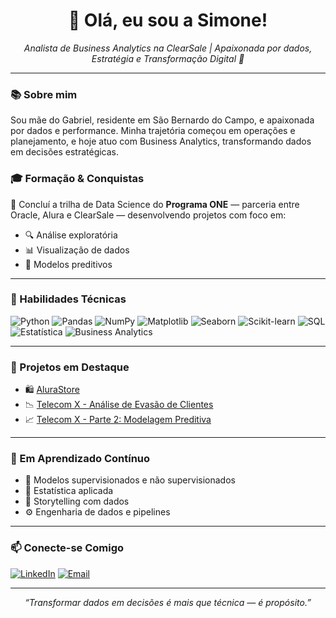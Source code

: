 <h1 align="center">👋 Olá, eu sou a Simone!</h1>

<p align="center">
  <em>Analista de Business Analytics na ClearSale | Apaixonada por dados, Estratégia e Transformação Digital 🚀</em>
</p>

---

### 📚 Sobre mim

Sou mãe do Gabriel, residente em São Bernardo do Campo, e apaixonada por dados e performance. Minha trajetória começou em operações e planejamento, e hoje atuo com Business Analytics, transformando dados em decisões estratégicas.

### 🎓 Formação & Conquistas

🚀 Concluí a trilha de Data Science do <strong>Programa ONE</strong> — parceria entre Oracle, Alura e ClearSale — desenvolvendo projetos com foco em:
- 🔍 Análise exploratória
- 📊 Visualização de dados
- 🤖 Modelos preditivos

---

### 🧠 Habilidades Técnicas

![Python](https://img.shields.io/badge/-Python-3776AB?style=flat&logo=python&logoColor=white)
![Pandas](https://img.shields.io/badge/-Pandas-150458?style=flat&logo=pandas&logoColor=white)
![NumPy](https://img.shields.io/badge/-NumPy-013243?style=flat&logo=numpy&logoColor=white)
![Matplotlib](https://img.shields.io/badge/-Matplotlib-11557C?style=flat&logo=matplotlib&logoColor=white)
![Seaborn](https://img.shields.io/badge/-Seaborn-2E4053?style=flat)
![Scikit-learn](https://img.shields.io/badge/-Scikit--learn-F7931E?style=flat&logo=scikit-learn&logoColor=white)
![SQL](https://img.shields.io/badge/-SQL-4479A1?style=flat&logo=postgresql&logoColor=white)
![Estatística](https://img.shields.io/badge/-Estatística-6C3483?style=flat)
![Business Analytics](https://img.shields.io/badge/-Business%20Analytics-1ABC9C?style=flat)

---

### 📂 Projetos em Destaque

- 🛍️ [AluraStore](#)
- 📉 [Telecom X - Análise de Evasão de Clientes](#)
- 📈 [Telecom X - Parte 2: Modelagem Preditiva](#)

---

### 🌱 Em Aprendizado Contínuo

- 🔎 Modelos supervisionados e não supervisionados
- 📐 Estatística aplicada
- 🧠 Storytelling com dados
- ⚙️ Engenharia de dados e pipelines

---

### 📫 Conecte-se Comigo

[![LinkedIn](https://img.shields.io/badge/-LinkedIn-0A66C2?style=flat&logo=linkedin&logoColor=white)](https://www.linkedin.com/in/simone-fernandes-v-brandão)
[![Email](https://img.shields.io/badge/-Email-D14836?style=flat&logo=gmail&logoColor=white)](mailto:sifernandes20.gb@gmail.com)

---

<p align="center">
  <em>“Transformar dados em decisões é mais que técnica — é propósito.”</em>
</p>
